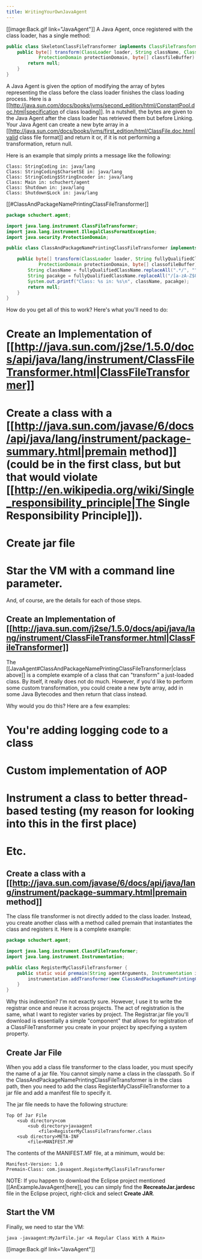 ```yaml
---
title: WritingYourOwnJavaAgent
---
```

[[image:Back.gif link="JavaAgent"]]
A Java Agent, once registered with the class loader, has a single method:
```java
public class SkeletonClassFileTransformer implements ClassFileTransformer {
    public byte[] transform(ClassLoader loader, String className, Class<?> classBeingRedefined,
            ProtectionDomain protectionDomain, byte[] classfileBuffer) throws IllegalClassFormatException {
        return null;
    }
}
```

A Java Agent is given the option of modifying the array of bytes representing the class before the class loader finishes the class loading process. Here is a [[http://java.sun.com/docs/books/jvms/second_edition/html/ConstantPool.doc.html|specification of class loading]]. In a nutshell, the bytes are given to the Java Agent after the class loader has retrieved them but before Linking. Your Java Agent can create a new byte array in a [[http://java.sun.com/docs/books/jvms/first_edition/html/ClassFile.doc.html|valid class file format]] and return it or, if it is not performing a transformation, return null.

Here is an example that simply prints a message like the following:
```terminal
Class: StringCoding in: java/lang
Class: StringCoding$CharsetSE in: java/lang
Class: StringCoding$StringEncoder in: java/lang
Class: Main in: schuchert/agent
Class: Shutdown in: java/lang
Class: Shutdown$Lock in: java/lang
```
[[#ClassAndPackageNamePrintingClassFileTransformer]]
```java
package schuchert.agent;

import java.lang.instrument.ClassFileTransformer;
import java.lang.instrument.IllegalClassFormatException;
import java.security.ProtectionDomain;

public class ClassAndPackageNamePrintingClassFileTransformer implements ClassFileTransformer {

    public byte[] transform(ClassLoader loader, String fullyQualifiedClassName, Class<?> classBeingRedefined,
            ProtectionDomain protectionDomain, byte[] classofileBuffer) throws IllegalClassFormatException {
        String className = fullyQualifiedClassName.replaceAll(".*/", "");
        String pacakge = fullyQualifiedClassName.replaceAll("/[a-zA-Z$0-9_]*$", "");
        System.out.printf("Class: %s in: %s\n", className, pacakge);
        return null;
    }
}
```
How do you get all of this to work? Here's what you'll need to do:
# Create an Implementation of [[http://java.sun.com/j2se/1.5.0/docs/api/java/lang/instrument/ClassFileTransformer.html|ClassFileTransformer]] 
# Create a class with a [[http://java.sun.com/javase/6/docs/api/java/lang/instrument/package-summary.html|premain method]] (could be in the first class, but but that would violate [[http://en.wikipedia.org/wiki/Single_responsibility_principle|The Single Responsibility Principle]]).
# Create jar file
# Star the VM with a command line parameter.

And, of course, are the details for each of those steps.
## Create an Implementation of [[http://java.sun.com/j2se/1.5.0/docs/api/java/lang/instrument/ClassFileTransformer.html|ClassFileTransformer]]
The [[JavaAgent#ClassAndPackageNamePrintingClassFileTransformer|class above]] is a complete example of a class that can "transform" a just-loaded class. By itself, it really does not do much. However, if you'd like to perform some custom transformation, you could create a new byte array, add in some Java Bytecodes and then return that class instead.

Why would you do this? Here are a few examples:
# You're adding logging code to a class
# Custom implementation of AOP
# Instrument a class to better thread-based testing (my reason for looking into this in the first place)
# Etc.

## Create a class with a [[http://java.sun.com/javase/6/docs/api/java/lang/instrument/package-summary.html|premain method]]
The class file transformer is not directly added to the class loader. Instead, you create another class with a method called premain that instantiates the class and registers it. Here is a complete example:
```java
package schuchert.agent;

import java.lang.instrument.ClassFileTransformer;
import java.lang.instrument.Instrumentation;

public class RegisterMyClassFileTransformer {
    public static void premain(String agentArguments, Instrumentation instrumentation) {
        instrumentation.addTransformer(new ClassAndPackageNamePrintingClassFileTransformer());
    }
}
```

Why this indirection? I'm not exactly sure. However, I use it to write the registrar once and reuse it across projects. The act of registration is the same, what I want to register varies by project. The Registrar.jar file you'll download is essentially a simple "component" that allows for registration of a ClassFileTransformer you create in your project by specifying a system property. 

## Create Jar File
When you add a class file transformer to the class loader, you must specify the name of a jar file. You cannot simply name a class in the classpath. So if the ClassAndPackageNamePrintingClassFileTransformer is in the class path, then you need to add the class RegisterMyClassFileTransformer to a jar file and add a manifest file to specify it.

The jar file needs to have the following structure:
```terminal
Top Of Jar File
    <sub directory>com
        <sub directory>javaagent
            <file>RegisterMyClassFileTransformer.class
    <sub directory>META-INF
        <file>MANIFEST.MF
```
The contents of the MANIFEST.MF file, at a minimum, would be:
```terminal
Manifest-Version: 1.0 
Premain-Class: com.javaagent.RegisterMyClassFileTransformer
```

NOTE: If you happen to download the Eclipse project mentioned [[AnExampleJavaAgent|here]], you can simply find the **RecreateJar.jardesc** file in the Eclipse project, right-click and select **Create JAR**.
## Start the VM
Finally, we need to star the VM:
```terminal
java -javaagent:MyJarFile.jar <A Regular Class With A Main>
```
[[image:Back.gif link="JavaAgent"]]